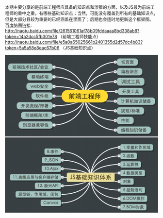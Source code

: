本期主要分享的是前端工程师应具备的知识点和涉猎的方面，以及JS最为前端工程师的重中之重，有哪些基础知识点；当然，可能没有覆盖到所有的基础知识点，但是大部分且较为重要的已经涵盖在里面了；后期也会适时地更新这个框架图。\
百度脑图链接: http://naotu.baidu.com/file/261561061af78b09fddaaaa8bd338ab8?token=14a2dcc5fb301e78 （前端工程师技能点）\
            http://naotu.baidu.com/file/e5a0a65025661b2401355d2d57dc4b83?token=5a5a58e8eac67b06 （JS基础知识点）

![image](https://github.com/daipanpan/Front-End-Sharing/blob/sharing/%E3%80%902018-07-29%E3%80%91%E5%89%8D%E7%AB%AF%E5%B7%A5%E7%A8%8B%E5%B8%88%E5%92%8CJS%E5%9F%BA%E7%A1%80%E7%9F%A5%E8%AF%86%E7%82%B9/daipan/image/FE-coverage.png)
![image](https://github.com/daipanpan/Front-End-Sharing/blob/sharing/%E3%80%902018-07-29%E3%80%91%E5%89%8D%E7%AB%AF%E5%B7%A5%E7%A8%8B%E5%B8%88%E5%92%8CJS%E5%9F%BA%E7%A1%80%E7%9F%A5%E8%AF%86%E7%82%B9/daipan/image/JS-coverage.png)
